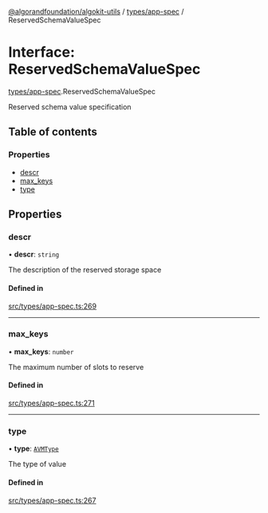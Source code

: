 [@algorandfoundation/algokit-utils](../README.md) / [types/app-spec](../modules/types_app_spec.md) / ReservedSchemaValueSpec

# Interface: ReservedSchemaValueSpec

[types/app-spec](../modules/types_app_spec.md).ReservedSchemaValueSpec

Reserved schema value specification

## Table of contents

### Properties

- [descr](types_app_spec.ReservedSchemaValueSpec.md#descr)
- [max\_keys](types_app_spec.ReservedSchemaValueSpec.md#max_keys)
- [type](types_app_spec.ReservedSchemaValueSpec.md#type)

## Properties

### descr

• **descr**: `string`

The description of the reserved storage space

#### Defined in

[src/types/app-spec.ts:269](https://github.com/algorandfoundation/algokit-utils-ts/blob/main/src/types/app-spec.ts#L269)

___

### max\_keys

• **max\_keys**: `number`

The maximum number of slots to reserve

#### Defined in

[src/types/app-spec.ts:271](https://github.com/algorandfoundation/algokit-utils-ts/blob/main/src/types/app-spec.ts#L271)

___

### type

• **type**: [`AVMType`](../modules/types_app_spec.md#avmtype)

The type of value

#### Defined in

[src/types/app-spec.ts:267](https://github.com/algorandfoundation/algokit-utils-ts/blob/main/src/types/app-spec.ts#L267)

